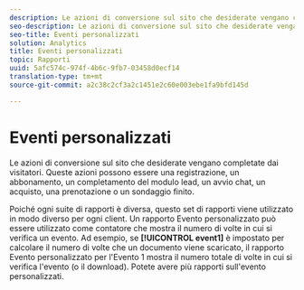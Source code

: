 ```yaml
---
description: Le azioni di conversione sul sito che desiderate vengano completate dai visitatori. Queste azioni possono essere una registrazione, un abbonamento, un completamento del modulo lead, un avvio chat, un acquisto, una prenotazione o un sondaggio finito.
seo-description: Le azioni di conversione sul sito che desiderate vengano completate dai visitatori. Queste azioni possono essere una registrazione, un abbonamento, un completamento del modulo lead, un avvio chat, un acquisto, una prenotazione o un sondaggio finito.
seo-title: Eventi personalizzati
solution: Analytics
title: Eventi personalizzati
topic: Rapporti
uuid: 5afc574c-974f-4b6c-9fb7-03458d0ecf14
translation-type: tm+mt
source-git-commit: a2c38c2cf3a2c1451e2c60e003ebe1fa9bfd145d

---
```



# Eventi personalizzati

Le azioni di conversione sul sito che desiderate vengano completate dai visitatori. Queste azioni possono essere una registrazione, un abbonamento, un completamento del modulo lead, un avvio chat, un acquisto, una prenotazione o un sondaggio finito.

Poiché ogni suite di rapporti è diversa, questo set di rapporti viene utilizzato in modo diverso per ogni client. Un rapporto Evento personalizzato può essere utilizzato come contatore che mostra il numero di volte in cui si verifica un evento. Ad esempio, se **[!UICONTROL event1]** è impostato per calcolare il numero di volte che un documento viene scaricato, il rapporto Evento personalizzato per l'Evento 1 mostra il numero totale di volte in cui si verifica l'evento (o il download). Potete avere più rapporti sull'evento personalizzati.
